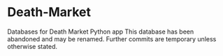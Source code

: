 # Death-Market
Databases for Death Market Python app
This database has been abandoned and may be renamed. Further commits are temporary unless otherwise stated.
